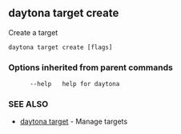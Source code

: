 ## daytona target create

Create a target

```
daytona target create [flags]
```

### Options inherited from parent commands

```
      --help   help for daytona
```

### SEE ALSO

* [daytona target](daytona_target.md)	 - Manage targets

